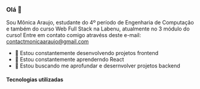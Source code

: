 

### Olá 👋
Sou Mônica Araujo, estudante do 4º período de Engenharia de Computação e também do curso Web Full Stack na Labenu, atualmente no 3 módulo do curso! Entre em contato comigo atravéss deste e-mail: contactmonicaaraujo@gmail.com

- 🔭 Estou constantemente desenvolvendo projetos frontend
- 🌱 Estou constantemente aprenderndo React
- 🤝 Estou buscando me aprofundar e desernvolver projetos backend

#### Tecnologias utilizadas



<!--
**monica-araujo/monica-araujo** is a ✨ _special_ ✨ repository because its `README.md` (this file) appears on your GitHub profile.

Here are some ideas to get you started:

- 🔭 I’m currently working on ...
- 🌱 I’m currently learning ...
- 👯 I’m looking to collaborate on ...
- 🤔 I’m looking for help with ...
- 💬 Ask me about ...
- 📫 How to reach me: ...
- 😄 Pronouns: ...
- ⚡ Fun fact: ...
-->
